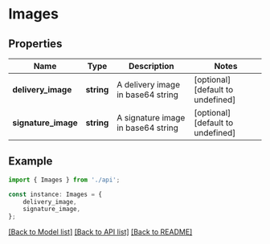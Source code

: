 # Images


## Properties

Name | Type | Description | Notes
------------ | ------------- | ------------- | -------------
**delivery_image** | **string** | A delivery image in base64 string | [optional] [default to undefined]
**signature_image** | **string** | A signature image in base64 string | [optional] [default to undefined]

## Example

```typescript
import { Images } from './api';

const instance: Images = {
    delivery_image,
    signature_image,
};
```

[[Back to Model list]](../README.md#documentation-for-models) [[Back to API list]](../README.md#documentation-for-api-endpoints) [[Back to README]](../README.md)
